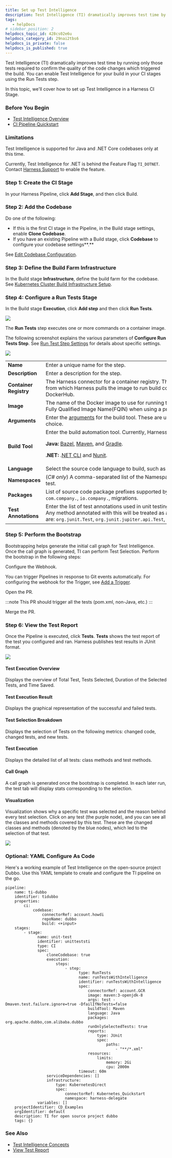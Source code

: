 ```yaml
---
title: Set up Test Intelligence
description: Test Intelligence (TI) dramatically improves test time by running only those tests required to confirm the quality of the code changes which triggered the build. You can enable Test Intelligence for…
tags: 
   - helpDocs
# sidebar_position: 2
helpdocs_topic_id: 428cs02e6u
helpdocs_category_id: 29nai2tbs6
helpdocs_is_private: false
helpdocs_is_published: true
---
```


Test Intelligence (TI) dramatically improves test time by running only those tests required to confirm the quality of the code changes which triggered the build. You can enable Test Intelligence for your build in your CI stages using the Run Tests step.

In this topic, we'll cover how to set up Test Intelligence in a Harness CI Stage.

### Before You Begin

* [Test Intelligence Overview](../../ci-quickstarts/test-intelligence-concepts.md)
* [CI Pipeline Quickstart](../../ci-quickstarts/ci-pipeline-quickstart.md)

### Limitations

Test Intelligence is supported for Java and .NET Core codebases only at this time.

Currently, Test Intelligence for .NET is behind the Feature Flag `TI_DOTNET`. Contact [Harness Support](mailto:support@harness.io) to enable the feature.

### Step 1: Create the CI Stage

In your Harness Pipeline, click **Add Stage**, and then click Build.

### Step 2: Add the Codebase

Do one of the following:

* If this is the first CI stage in the Pipeline, in the Build stage settings, enable **Clone Codebase**.
* If you have an existing Pipeline with a Build stage, click **Codebase** to configure your codebase settings**.**

See [Edit Codebase Configuration](../codebase-configuration/create-and-configure-a-codebase.md).

### Step 3: Define the Build Farm Infrastructure

In the Build stage **Infrastructure**, define the build farm for the codebase. See [Kubernetes Cluster Build Infrastructure Setup](../set-up-build-infrastructure/set-up-a-kubernetes-cluster-build-infrastructure.md).

### Step 4: Configure a Run Tests Stage

In the Build stage **Execution**, click **Add step** and then click **Run Tests**.

![](./static/set-up-set-up-test-intelligence-530.png)

The **Run Tests** step executes one or more commands on a container image.

The following screenshot explains the various parameters of **Configure Run Tests Step**. See [Run Test Step Settings](../../ci-technical-reference/configure-run-tests-step-settings.md) for details about specific settings.

![](./static/set-up-test-intelligence-02.png)

|  |  |
| --- | --- |
| **Name** | Enter a unique name for the step. |
| **Description** | Enter a description for the step. |
| **Container Registry** | The Harness connector for a container registry. This is the container registry from which Harness pulls the image to run build commands on, for example, DockerHub. |
| **Image** | The name of the Docker image to use for running the build commands. Enter a Fully Qualified Image Name(FQIN) when using a private container registry. |
| **Arguments** | Enter the [arguments](../../ci-technical-reference/configure-run-tests-step-settings.md) for the build tool. These are used as input for the build tool choice. |
| **Build Tool** | Enter the build automation tool. Currently, Harness supports the following:*<p></p><p>**Java:** [Bazel](https://bazel.build/), [Maven](https://maven.apache.org/), and [Gradle](https://gradle.org/).</p><p>**.NET:** .[NET CLI](https://docs.microsoft.com/en-us/dotnet/core/tools/) and [Nunit](https://nunit.org/).</p>|
| **Language** | Select the source code language to build, such as Java or C#. |
| **Namespaces** | (*C# only*) A comma-separated list of the Namespace prefixes that you want to test. |
| **Packages** | List of source code package prefixes supported by a comma. For example `com.company.`, `io.company.`, migrations. |
| **Test Annotations** | Enter the list of test annotations used in unit testing, separated by commas. Any method annotated with this will be treated as a test method. The defaults are: `org.junit.Test`, `org.junit.jupiter.api.Test`, `org.testng.annotations.Test` |

### Step 5: Perform the Bootstrap

Bootstrapping helps generate the initial call graph for Test Intelligence. Once the call graph is generated, TI can perform Test Selection. Perform the bootstrap in the following steps:

Configure the Webhook.

You can trigger Pipelines in response to Git events automatically. For configuring the webhook for the Trigger, see [Add a Trigger](../../../platform/11_Triggers/triggering-pipelines.md#step-1-add-a-trigger-to-a-pipeline). 

Open the PR.

:::note
This PR should trigger all the tests (pom.xml, non-Java, etc.)
:::

Merge the PR.

### Step 6: View the Test Report

Once the Pipeline is executed, click **Tests**. **Tests** shows the test report of the test you configured and ran. Harness publishes test results in JUnit format. 

![](./static/set-up-test-intelligence-03.png)

#### Test Execution Overview

Displays the overview of Total Test, Tests Selected, Duration of the Selected Tests, and Time Saved.

#### Test Execution Result

Displays the graphical representation of the successful and failed tests.

#### Test Selection Breakdown

Displays the selection of Tests on the following metrics: changed code, changed tests, and new tests.

#### Test Execution

Displays the detailed list of all tests: class methods and test methods.

#### Call Graph

A call graph is generated once the bootstrap is completed. In each later run, the test tab will display stats corresponding to the selection. 

#### Visualization

Visualization shows why a specific test was selected and the reason behind every test selection. Click on any test (the purple node), and you can see all the classes and methods covered by this test. These are the changed classes and methods (denoted by the blue nodes), which led to the selection of that test.

![](./static/set-up-set-up-test-intelligence-531.png)

### Optional: YAML Configure As Code

Here's a working example of Test Intelligence on the open-source project Dubbo. Use this YAML template to create and configure the TI pipeline on the go.


```
pipeline:  
    name: ti-dubbo  
    identifier: tidubbo  
    properties:  
        ci:  
            codebase:  
                connectorRef: account.howdi  
                repoName: dubbo  
                build: <+input>  
    stages:  
        - stage:  
              name: unit-test  
              identifier: unitteststi  
              type: CI  
              spec:  
                  cloneCodebase: true  
                  execution:  
                      steps:  
                          - step:  
                                type: RunTests  
                                name: runTestsWithIntelligence  
                                identifier: runTestsWithIntelligence  
                                spec:  
                                    connectorRef: account.GCR  
                                    image: maven:3-openjdk-8  
                                    args: test -Dmaven.test.failure.ignore=true -DfailIfNoTests=false  
                                    buildTool: Maven  
                                    language: Java  
                                    packages: org.apache.dubbo,com.alibaba.dubbo  
                                    runOnlySelectedTests: true  
                                    reports:  
                                        type: JUnit  
                                        spec:  
                                            paths:  
                                                - "**/*.xml"  
                                    resources:  
                                        limits:  
                                            memory: 2Gi  
                                            cpu: 2000m  
                                timeout: 60m  
                  serviceDependencies: []  
                  infrastructure:  
                      type: KubernetesDirect  
                      spec:  
                          connectorRef: Kubernetes_Quickstart  
                          namespace: harness-delegate  
              variables: []  
    projectIdentifier: CD_Examples  
    orgIdentifier: default  
    description: TI for open source project dubbo  
    tags: {}
```
### See Also

* [Test Intelligence Concepts](../../ci-quickstarts/test-intelligence-concepts.md)
* [View Test Report](../view-your-builds/viewing-tests.md)

